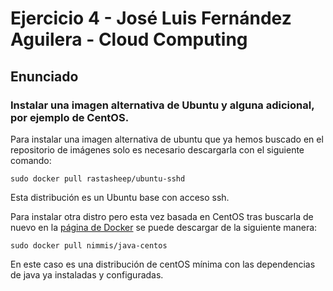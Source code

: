 # Ejercicio 4 - José Luis Fernández Aguilera - Cloud Computing
## Enunciado
### Instalar una imagen alternativa de Ubuntu y alguna adicional, por ejemplo de CentOS.

Para instalar una imagen alternativa de ubuntu que ya hemos buscado en el repositorio de imágenes solo es necesario descargarla con el siguiente comando:
```
sudo docker pull rastasheep/ubuntu-sshd
```
Esta distribución es un Ubuntu base con acceso ssh.

Para instalar otra distro pero esta vez basada en CentOS tras buscarla de nuevo en la [página de Docker](https://hub.docker.com) se puede descargar de la siguiente manera:
```
sudo docker pull nimmis/java-centos
```
En este caso es una distribución de centOS mínima con las dependencias de java ya instaladas y configuradas.
